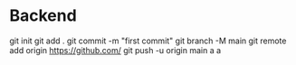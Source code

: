 # Backend
git init
git add .
git commit -m "first commit"
git branch -M main
git remote add origin https://github.com/
git push -u origin main
a a
